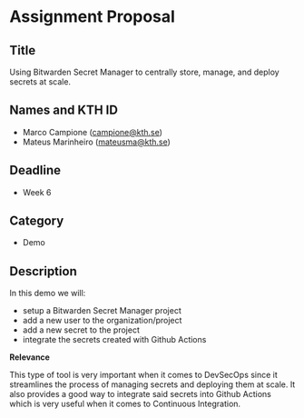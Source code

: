 # Assignment Proposal

## Title

Using Bitwarden Secret Manager to centrally store, manage, and deploy secrets at scale.

## Names and KTH ID
  - Marco Campione (campione@kth.se)
  - Mateus Marinheiro (mateusma@kth.se)

## Deadline

- Week 6

## Category

- Demo

## Description

In this demo we will:
  - setup a Bitwarden Secret Manager project 
  - add a new user to the organization/project
  - add a new secret to the project
  - integrate the secrets created with Github Actions

**Relevance**

This type of tool is very important when it comes to DevSecOps since it streamlines the process of managing secrets and deploying them at scale. It also provides a good way to integrate said secrets into Github Actions which is very useful when it comes to Continuous Integration.
